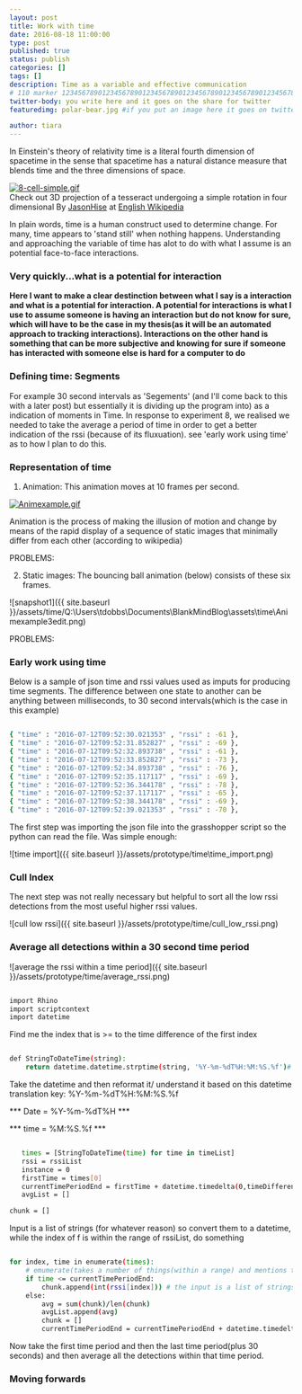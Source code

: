 ```yaml
---
layout: post
title: Work with time
date: 2016-08-18 11:00:00
type: post
published: true
status: publish
categories: []
tags: []
description: Time as a variable and effective communication
# 110 marker 1234567890123456789012345678901234567890123456789012345678901234567890123456789012345678901234567890123456789
twitter-body: you write here and it goes on the share for twitter
featuredimg: polar-bear.jpg #if you put an image here it goes on twitter too

author: tiara
---
```


In Einstein's theory of relativity time is a literal fourth dimension of spacetime in the sense that spacetime has a natural distance measure that blends time and the three dimensions of space. 

<p><a href="https://commons.wikimedia.org/wiki/File:8-cell-simple.gif#/media/File:8-cell-simple.gif"><img src="https://upload.wikimedia.org/wikipedia/commons/5/55/8-cell-simple.gif" alt="8-cell-simple.gif"></a><br> Check out 3D projection of a tesseract undergoing a simple rotation in four dimensional By <a href="https://en.wikipedia.org/wiki/User:JasonHise" class="extiw" title="wikipedia:User:JasonHise">JasonHise</a> at <a href="https://en.wikipedia.org/wiki/" class="extiw" title="wikipedia:">English Wikipedia</a></p>

In plain words, time is a human construct used to determine change. For many, time appears to 'stand still' when nothing happens. Understanding and approaching the variable of time has alot to do with what I assume is an potential face-to-face interactions. 

### Very quickly...what is a potential for interaction 

<b> Here I want to make a clear destinction between what I say is a interaction and what is a potential for interaction. A potential for interactions is what I use to assume someone is having an interaction but do not know for sure, which will have to be the case in my thesis(as it will be an automated approach to tracking interactions). Interactions on the other hand is something that can be more subjective and knowing for sure if someone has interacted with someone else is hard for a computer to do</b>


### Defining time: Segments

For example 30 second intervals as 'Segements' (and I'll come back to this with a later post) but essentially it is dividing up the program into) as a indication of moments in Time. In response to experiment 8, we realised we needed to take the average a period of time in order to get a better indication of the rssi (because of its fluxuation). see 'early work using time' as to how I plan to do this. 

### Representation of time 

1. Animation: This animation moves at 10 frames per second.

<p><a href="https://commons.wikimedia.org/wiki/File:Animexample.gif#/media/File:Animexample.gif"><img src="https://upload.wikimedia.org/wikipedia/commons/a/a4/Animexample.gif" alt="Animexample.gif"></a></p>

Animation is the process of making the illusion of motion and change by means of the rapid display of a sequence of static images that minimally differ from each other (according to wikipedia) 

PROBLEMS: 

2. Static images: The bouncing ball animation (below) consists of these six frames.

![snapshot1]({{ site.baseurl }}/assets/time/Q:\Users\tdobbs\Documents\BlankMindBlog\assets\time\Animexample3edit.png)

PROBLEMS: 

### Early work using time

Below is a sample of json time and rssi values used as imputs for producing time segments. The difference between one state to another can be anything between milliseconds, to 30 second intervals(which is the case in this example)

~~~ bash 

{ "time" : "2016-07-12T09:52:30.021353" , "rssi" : -61 },
{ "time" : "2016-07-12T09:52:31.852827" , "rssi" : -69 },
{ "time" : "2016-07-12T09:52:32.893738" , "rssi" : -61 },
{ "time" : "2016-07-12T09:52:33.852827" , "rssi" : -73 },
{ "time" : "2016-07-12T09:52:34.893738" , "rssi" : -76 },
{ "time" : "2016-07-12T09:52:35.117117" , "rssi" : -69 },
{ "time" : "2016-07-12T09:52:36.344178" , "rssi" : -78 },
{ "time" : "2016-07-12T09:52:37.117117" , "rssi" : -65 },
{ "time" : "2016-07-12T09:52:38.344178" , "rssi" : -69 },
{ "time" : "2016-07-12T09:52:39.021353" , "rssi" : -70 },

~~~


The first step was importing the json file into the grasshopper script so the python can read the file. Was simple enough:

![time import]({{ site.baseurl }}/assets/prototype/time\time_import.png) 


### Cull Index 

The next step was not really necessary but helpful to sort all the low rssi detections from the most useful higher rssi values. 

![cull low rssi]({{ site.baseurl }}/assets/prototype/time/cull_low_rssi.png) 



### Average all detections within a 30 second time period 


![average the rssi within a time period]({{ site.baseurl }}/assets/prototype/time/average_rssi.png) 

~~~ Bash

import Rhino
import scriptcontext
import datetime

~~~

Find me the index that is >= to the time difference of the first index

~~~ bash 

def StringToDateTime(string):
    return datetime.datetime.strptime(string, '%Y-%m-%dT%H:%M:%S.%f')# the GH needs the formatting for the new datetime

~~~ 

Take the datetime and then reformat it/ understand it based on this datetime translation key: %Y-%m-%dT%H:%M:%S.%f 

*** Date = %Y-%m-%dT%H ***

*** time = %M:%S.%f ***

~~~ Bash

   times = [StringToDateTime(time) for time in timeList] 
   rssi = rssiList
   instance = 0
   firstTime = times[0]
   currentTimePeriodEnd = firstTime + datetime.timedelta(0,timeDifference)
   avgList = []

chunk = []

~~~ 

Input is a list of strings (for whatever reason) so convert them to a datetime,  while the index of f is within the range of rssiList, do something

~~~ bash 

for index, time in enumerate(times):
    # emumerate(takes a number of things(within a range) and mentions them one by one. This was used to gather all detections within a time period which is then sent to be averaged. 
    if time <= currentTimePeriodEnd:
        chunk.append(int(rssi[index])) # the input is a list of strings for what ever reason so convert to int.
    else:
        avg = sum(chunk)/len(chunk)
        avgList.append(avg)
        chunk = []
        currentTimePeriodEnd = currentTimePeriodEnd + datetime.timedelta(0,timeDifference)
~~~ 

Now take the first time period and then the last time period(plus 30 seconds) and then average all the detections within that time period. 


### Moving forwards 




